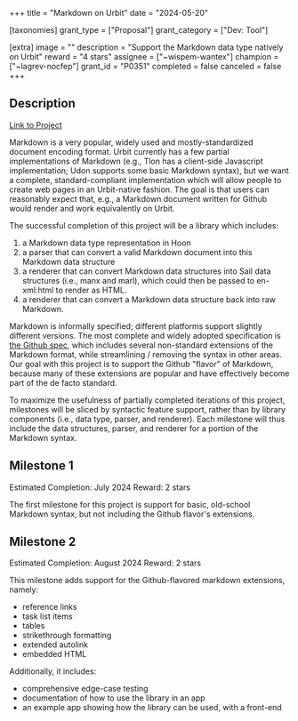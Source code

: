 +++
title = "Markdown on Urbit"
date = "2024-05-20"

[taxonomies]
grant_type = ["Proposal"]
grant_category = ["Dev: Tool"]

[extra]
image = ""
description = "Support the Markdown data type natively on Urbit"
reward = "4 stars"
assignee = ["~wispem-wantex"]
champion = ["~lagrev-nocfep"]
grant_id = "P0351"
completed = false
canceled = false
+++

## Description

[Link to Project](https://github.com/wispem-wantex/urbit-markdown)

Markdown is a very popular, widely used and mostly-standardized document encoding format. Urbit currently has a few partial implementations of Markdown (e.g., Tlon has a client-side Javascript implementation; Udon supports some basic Markdown syntax), but we want a complete, standard-compliant implementation which will allow people to create web pages in an Urbit-native fashion. The goal is that users can reasonably expect that, e.g., a Markdown document written for Github would render and work equivalently on Urbit.

The successful completion of this project will be a library which includes:
1. a Markdown data type representation in Hoon
2. a parser that can convert a valid Markdown document into this Markdown data structure
3. a renderer that can convert Markdown data structures into Sail data structures (i.e., manx and marl), which could then be passed to en-xml:html to render as HTML.
4. a renderer that can convert a Markdown data structure back into raw Markdown.

Markdown is informally specified; different platforms support slightly different versions. The most complete and widely adopted specification is [the Github spec](https://github.github.com/gfm), which includes several non-standard extensions of the Markdown format, while streamlining / removing the syntax in other areas. Our goal with this project is to support the Github "flavor" of Markdown, because many of these extensions are popular and have effectively become part of the de facto standard.

To maximize the usefulness of partially completed iterations of this project, milestones will be sliced by syntactic feature support, rather than by library components (i.e., data type, parser, and renderer). Each milestone will thus include the data structures, parser, and renderer for a portion of the Markdown syntax.

## Milestone 1
Estimated Completion: July 2024
Reward: 2 stars

The first milestone for this project is support for basic, old-school Markdown syntax, but not including the Github flavor's extensions.


## Milestone 2
Estimated Completion: August 2024
Reward: 2 stars

This milestone adds support for the Github-flavored markdown extensions, namely:

- reference links
- task list items
- tables
- strikethrough formatting
- extended autolink
- embedded HTML

Additionally, it includes:

- comprehensive edge-case testing
- documentation of how to use the library in an app
- an example app showing how the library can be used, with a front-end